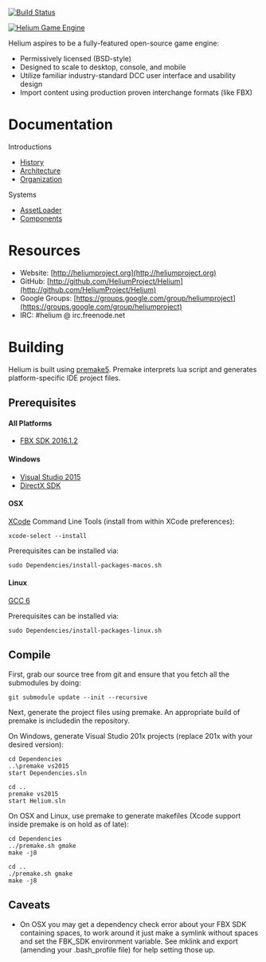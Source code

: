 [![Build Status](https://travis-ci.org/HeliumProject/Helium.svg?branch=master)](https://travis-ci.org/HeliumProject/Helium)

<a href="http://heliumproject.org/">![Helium Game Engine](https://raw.github.com/HeliumProject/Helium/master/Documentation/Helium.png)</a>

Helium aspires to be a fully-featured open-source game engine:
* Permissively licensed (BSD-style)
* Designed to scale to desktop, console, and mobile
* Utilize familiar industry-standard DCC user interface and usability design
* Import content using production proven interchange formats (like FBX)

# Documentation #

Introductions
* [History](Documentation/Intro-History.md)
* [Architecture](Documentation/Intro-Architecture.md)
* [Organization](Documentation/Intro-Organization.md)

Systems
* [AssetLoader](Documentation/System-AssetLoader.md)
* [Components](Documentation/System-Components.md)

# Resources #

* Website: [http://heliumproject.org](http://heliumproject.org)
* GitHub: [http://github.com/HeliumProject/Helium](http://github.com/HeliumProject/Helium)
* Google Groups: [https://groups.google.com/group/heliumproject](https://groups.google.com/group/heliumproject)
* IRC: #helium @ irc.freenode.net

# Building #

Helium is built using [premake5](https://github.com/premake).  Premake interprets lua script and generates platform-specific IDE project files.

## Prerequisites ##

#### All Platforms ####
* [FBX SDK 2016.1.2](http://usa.autodesk.com/adsk/servlet/pc/item?id=24746731&siteID=123112)

#### Windows ####
* [Visual Studio 2015](http://www.visualstudio.com)
* [DirectX SDK](https://www.microsoft.com/en-us/download/details.aspx?id=6812)

#### OSX ####
[XCode](https://developer.apple.com/xcode) Command Line Tools (install from within XCode preferences):

    xcode-select --install

Prerequisites can be installed via:

    sudo Dependencies/install-packages-macos.sh

#### Linux ####
[GCC 6](https://gcc.gnu.org/gcc-6/changes.html)

Prerequisites can be installed via:

    sudo Dependencies/install-packages-linux.sh

## Compile ##

First, grab our source tree from git and ensure that you fetch all the submodules by doing:

    git submodule update --init --recursive

Next, generate the project files using premake.  An appropriate build of premake is includedin the repository.

On Windows, generate Visual Studio 201x projects (replace 201x with your desired version):

    cd Dependencies
    ..\premake vs2015
    start Dependencies.sln
    
    cd ..
    premake vs2015
    start Helium.sln

On OSX and Linux, use premake to generate makefiles (Xcode support inside premake is on hold as of late):

    cd Dependencies
    ../premake.sh gmake
    make -j8
    
    cd ..
    ./premake.sh gmake
    make -j8

## Caveats ##

* On OSX you may get a dependency check error about your FBX SDK containing spaces, to work around it just make a symlink without spaces and set the FBK_SDK environment variable.  See mklink and export (amending your .bash_profile file) for help setting those up.

